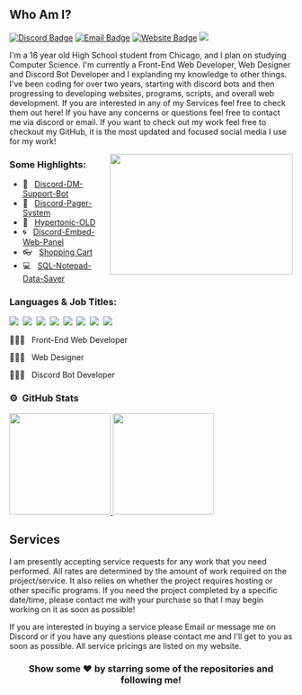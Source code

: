 ## Who Am I?

[![Discord Badge](https://img.shields.io/badge/-Discord-000000?style=flat-square&logo=Discord&logoColor=blue)](https://discord.com/channels/@me/642805037101219871)
[![Email Badge](https://img.shields.io/badge/-Email-000000?style=flat-square&logo=Gmail&logoColor=blue)](mailto:neoptunium@gmail.com)
[![Website Badge](https://img.shields.io/badge/Website-000000?style=flat-square&logo=google-chrome&logoColor=blue)](https://neoptunium.com/)
![](https://komarev.com/ghpvc/?username=neoptunium&label=Views&color=blue&style=plastic) 

I'm a 16 year old High School student from Chicago, and I plan on studying Computer Science. I'm currently a Front-End Web Developer, Web Designer and Discord Bot Developer and I explanding my knowledge to other things. I've been coding for over two years, starting with discord bots and then progressing to developing websites, programs, scripts, and overall web development. If you are interested in any of my Services feel free to check them out here! If you have any concerns or questions feel free to contact me via discord or email. If you want to check out my work feel free to checkout my GitHub, it is the most updated and focused social media I use for my work!

<img align="right" height="215" width="325" alt="" src="https://cdn.discordapp.com/attachments/708353767233552498/929601590418087966/banner2.gif" />


### Some Highlights:

- 📌 &nbsp; [Discord-DM-Support-Bot](https://github.com/neoptunium/Discord-DM-Support-Bot)
- 🚀 &nbsp; [Discord-Pager-System](https://github.com/neoptunium/Discord-Pager-System)
- 🏫 &nbsp; [Hypertonic-OLD](https://github.com/neoptunium/Hypertonic-OLD)
- 🌀 &nbsp; [Discord-Embed-Web-Panel](https://github.com/neoptunium/Discord-Embed-Web-Panel)
- 👓 &nbsp; [Shopping Cart](https://github.com/neoptunium/Shopping-Cart)
- 💻 &nbsp; [SQL-Notepad-Data-Saver](https://github.com/neoptunium/SQL-Notepad-Data-Saver)

### Languages & Job Titles:


![](https://img.shields.io/badge/HTML5-000000?style=for-the-badge&logo=html5&logoColor=orange)&nbsp;
![](https://img.shields.io/badge/CSS3-000000?style=for-the-badge&logo=css3&logoColor=blue)&nbsp;
![](https://img.shields.io/badge/SASS-000000?style=for-the-badge&logo=sass&logoColor=pink)&nbsp;
![](https://img.shields.io/badge/JavaScript-000000?style=for-the-badge&logo=javascript&logoColor=yellow)&nbsp;
![](https://img.shields.io/badge/jQuery-000000?style=for-the-badge&logo=jquery&logoColor=yellow)&nbsp;
![](https://img.shields.io/badge/Node.js-000000?style=for-the-badge&logo=node.js&logoColor=green)&nbsp;
![](https://img.shields.io/badge/SQL-000000?style=for-the-badge&logo=mysql&logoColor=yellow)&nbsp;
![](https://img.shields.io/badge/EJS-000000?style=for-the-badge&logo=node.js&logoColor=green)&nbsp;

👨🏼‍💻 &nbsp; Front-End Web Developer

👨🏼‍💻 &nbsp; Web Designer

👨🏼‍💻 &nbsp; Discord Bot Developer


### ⚙️ &nbsp;GitHub Stats

<p align="left">
<a href="https://github.com/neoptunium">
  <img height="180em" src="https://github-readme-stats-eight-theta.vercel.app/api?username=neoptunium&show_icons=true&theme=react&include_all_commits=true&count_private=true"/>
  <img height="180em" src="https://github-readme-stats-eight-theta.vercel.app/api/top-langs/?username=neoptunium&layout=compact&langs_count=8&theme=react"/>
</a>
</p>


## Services
I am presently accepting service requests for any work that you need performed. All rates are determined by the amount of work required on the project/service. It also relies on whether the project requires hosting or other specific programs. If you need the project completed by a specific date/time, please contact me with your purchase so that I may begin working on it as soon as possible!

If you are interested in buying a service please Email or message me on Discord or if you have any questions please contact me and I'll get to you as soon as possible. All service pricings are listed on my website.


<h3 align=center>Show some ❤️ by starring some of the repositories and following me!</h3>

